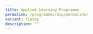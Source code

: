 ```yaml
---
title: Applied Learning Programme
permalink: /programmes/alp/permalink/
variant: tiptap
description: ""
---
```

